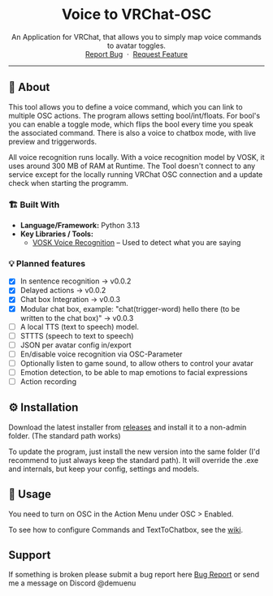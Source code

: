 <a id="readme-top"></a>

<br />

<div align="center">
  <h1 align="center">Voice to VRChat-OSC</h1>
  <p align="center">
    An Application for VRChat, that allows you to simply map voice commands to avatar toggles.
    <br />
    <a href="https://github.com/DeMuenu/VoiceToOSC/issues/new?labels=bug&template=bug-report.md">Report Bug</a>
    &nbsp;·&nbsp;
    <a href="https://github.com/DeMuenu/VoiceToOSC/issues/new?labels=enhancement&template=feature-request.md">Request Feature</a>
  </p>
</div>

---

## 📖 About

This tool allows you to define a voice command, which you can link to multiple OSC actions. The program allows setting bool/int/floats. For bool's you can enable a toggle mode, which flips the bool every time you speak the associated command. There is also a voice to chatbox mode, with live preview and triggerwords.

All voice recognition runs locally. With a voice recognition model by VOSK, it uses around 300 MB of RAM at Runtime. The Tool doesn't connect to any service except for the locally running VRChat OSC connection and a update check when starting the programm.

### 🏗️ Built With

- **Language/Framework:** Python 3.13
- **Key Libraries / Tools:**
  - [VOSK Voice Recognition](https://alphacephei.com/vosk/) – Used to detect what you are saying
 
### 💡 Planned features
- [x] In sentence recognition → v0.0.2
- [x] Delayed actions → v0.0.2
- [x] Chat box Integration → v0.0.3
- [x] Modular chat box, example: "chat(trigger-word) hello there (to be written to the chat box)" → v0.0.3
- [ ] A local TTS (text to speech) model.
- [ ] STTTS (speech to text to speech)
- [ ] JSON per avatar config in/export
- [ ] En/disable voice recognition via OSC-Parameter
- [ ] Optionally listen to game sound, to allow others to control your avatar
- [ ] Emotion detection, to be able to map emotions to facial expressions
- [ ] Action recording

## ⚙️ Installation

Download the latest installer from [releases](https://github.com/DeMuenu/VoiceToOSC/releases) and install it to a non-admin folder. (The standard path works)

To update the program, just install the new version into the same folder (I'd recommend to just always keep the standard path). It will override the .exe and internals, but keep your config, settings and models.

## 🚀 Usage
You need to turn on OSC in the Action Menu under OSC > Enabled.

To see how to configure Commands and TextToChatbox, see the [wiki](https://github.com/DeMuenu/VoiceToOSC/wiki).


## Support 
If something is broken please submit a bug report here [Bug Report](https://github.com/DeMuenu/VoiceToOSC/issues/new?labels=bug&template=bug-report.md) or send me a message on Discord @demuenu
